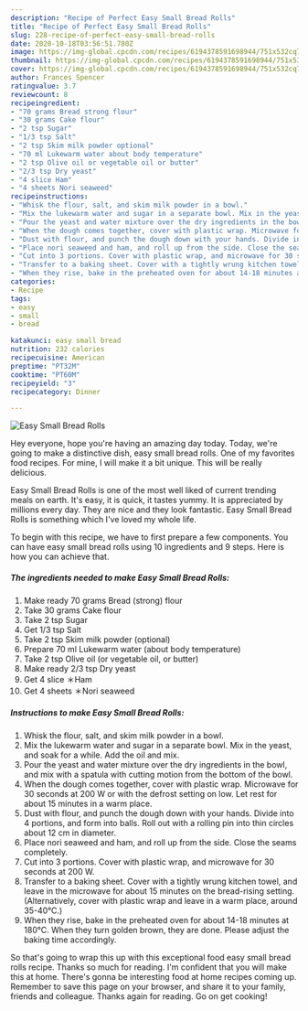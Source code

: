 ```yaml
---
description: "Recipe of Perfect Easy Small Bread Rolls"
title: "Recipe of Perfect Easy Small Bread Rolls"
slug: 228-recipe-of-perfect-easy-small-bread-rolls
date: 2020-10-18T03:56:51.780Z
image: https://img-global.cpcdn.com/recipes/6194378591698944/751x532cq70/easy-small-bread-rolls-recipe-main-photo.jpg
thumbnail: https://img-global.cpcdn.com/recipes/6194378591698944/751x532cq70/easy-small-bread-rolls-recipe-main-photo.jpg
cover: https://img-global.cpcdn.com/recipes/6194378591698944/751x532cq70/easy-small-bread-rolls-recipe-main-photo.jpg
author: Frances Spencer
ratingvalue: 3.7
reviewcount: 8
recipeingredient:
- "70 grams Bread strong flour"
- "30 grams Cake flour"
- "2 tsp Sugar"
- "1/3 tsp Salt"
- "2 tsp Skim milk powder optional"
- "70 ml Lukewarm water about body temperature"
- "2 tsp Olive oil or vegetable oil or butter"
- "2/3 tsp Dry yeast"
- "4 slice Ham"
- "4 sheets Nori seaweed"
recipeinstructions:
- "Whisk the flour, salt, and skim milk powder in a bowl."
- "Mix the lukewarm water and sugar in a separate bowl. Mix in the yeast, and soak for a while. Add the oil and mix."
- "Pour the yeast and water mixture over the dry ingredients in the bowl, and mix with a spatula with cutting motion from the bottom of the bowl."
- "When the dough comes together, cover with plastic wrap. Microwave for 30 seconds at 200 W or with the defrost setting on low. Let rest for about 15 minutes in a warm place."
- "Dust with flour, and punch the dough down with your hands. Divide into 4 portions, and form into balls. Roll out with a rolling pin into thin circles about 12 cm in diameter."
- "Place nori seaweed and ham, and roll up from the side. Close the seams completely."
- "Cut into 3 portions. Cover with plastic wrap, and microwave for 30 seconds at 200 W."
- "Transfer to a baking sheet. Cover with a tightly wrung kitchen towel, and leave in the microwave for about 15 minutes on the bread-rising setting. (Alternatively, cover with plastic wrap and leave in a warm place, around 35-40℃.)"
- "When they rise, bake in the preheated oven for about 14-18 minutes at 180℃. When they turn golden brown, they are done. Please adjust the baking time accordingly."
categories:
- Recipe
tags:
- easy
- small
- bread

katakunci: easy small bread 
nutrition: 232 calories
recipecuisine: American
preptime: "PT32M"
cooktime: "PT60M"
recipeyield: "3"
recipecategory: Dinner

---
```



![Easy Small Bread Rolls](https://img-global.cpcdn.com/recipes/6194378591698944/751x532cq70/easy-small-bread-rolls-recipe-main-photo.jpg)

Hey everyone, hope you're having an amazing day today. Today, we're going to make a distinctive dish, easy small bread rolls. One of my favorites food recipes. For mine, I will make it a bit unique. This will be really delicious.



Easy Small Bread Rolls is one of the most well liked of current trending meals on earth. It's easy, it is quick, it tastes yummy. It is appreciated by millions every day. They are nice and they look fantastic. Easy Small Bread Rolls is something which I've loved my whole life.


To begin with this recipe, we have to first prepare a few components. You can have easy small bread rolls using 10 ingredients and 9 steps. Here is how you can achieve that.

<!--inarticleads1-->

##### The ingredients needed to make Easy Small Bread Rolls:

1. Make ready 70 grams Bread (strong) flour
1. Take 30 grams Cake flour
1. Take 2 tsp Sugar
1. Get 1/3 tsp Salt
1. Take 2 tsp Skim milk powder (optional)
1. Prepare 70 ml Lukewarm water (about body temperature)
1. Take 2 tsp Olive oil (or vegetable oil, or butter)
1. Make ready 2/3 tsp Dry yeast
1. Get 4 slice ＊Ham
1. Get 4 sheets ＊Nori seaweed




<!--inarticleads2-->

##### Instructions to make Easy Small Bread Rolls:

1. Whisk the flour, salt, and skim milk powder in a bowl.
1. Mix the lukewarm water and sugar in a separate bowl. Mix in the yeast, and soak for a while. Add the oil and mix.
1. Pour the yeast and water mixture over the dry ingredients in the bowl, and mix with a spatula with cutting motion from the bottom of the bowl.
1. When the dough comes together, cover with plastic wrap. Microwave for 30 seconds at 200 W or with the defrost setting on low. Let rest for about 15 minutes in a warm place.
1. Dust with flour, and punch the dough down with your hands. Divide into 4 portions, and form into balls. Roll out with a rolling pin into thin circles about 12 cm in diameter.
1. Place nori seaweed and ham, and roll up from the side. Close the seams completely.
1. Cut into 3 portions. Cover with plastic wrap, and microwave for 30 seconds at 200 W.
1. Transfer to a baking sheet. Cover with a tightly wrung kitchen towel, and leave in the microwave for about 15 minutes on the bread-rising setting. (Alternatively, cover with plastic wrap and leave in a warm place, around 35-40℃.)
1. When they rise, bake in the preheated oven for about 14-18 minutes at 180℃. When they turn golden brown, they are done. Please adjust the baking time accordingly.




So that's going to wrap this up with this exceptional food easy small bread rolls recipe. Thanks so much for reading. I'm confident that you will make this at home. There's gonna be interesting food at home recipes coming up. Remember to save this page on your browser, and share it to your family, friends and colleague. Thanks again for reading. Go on get cooking!
